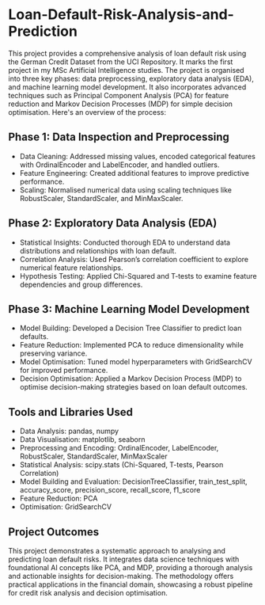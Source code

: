 # Loan-Default-Risk-Analysis-and-Prediction
This project provides a comprehensive analysis of loan default risk using the German Credit Dataset from the UCI Repository. It marks the first project in my MSc Artificial Intelligence studies. The project is organised into three key phases: data preprocessing, exploratory data analysis (EDA), and machine learning model development. It also incorporates advanced techniques such as Principal Component Analysis (PCA) for feature reduction and Markov Decision Processes (MDP) for simple decision optimisation. Here's an overview of the process:

## Phase 1: Data Inspection and Preprocessing
- Data Cleaning: Addressed missing values, encoded categorical features with OrdinalEncoder and LabelEncoder, and handled outliers.
- Feature Engineering: Created additional features to improve predictive performance.
- Scaling: Normalised numerical data using scaling techniques like RobustScaler, StandardScaler, and MinMaxScaler.
 
## Phase 2: Exploratory Data Analysis (EDA)
- Statistical Insights: Conducted thorough EDA to understand data distributions and relationships with loan default.
- Correlation Analysis: Used Pearson’s correlation coefficient to explore numerical feature relationships.
- Hypothesis Testing: Applied Chi-Squared and T-tests to examine feature dependencies and group differences.

## Phase 3: Machine Learning Model Development
- Model Building: Developed a Decision Tree Classifier to predict loan defaults.
- Feature Reduction: Implemented PCA to reduce dimensionality while preserving variance.
- Model Optimisation: Tuned model hyperparameters with GridSearchCV for improved performance.
- Decision Optimisation: Applied a Markov Decision Process (MDP) to optimise decision-making strategies based on loan default outcomes.

## Tools and Libraries Used
- Data Analysis: pandas, numpy
- Data Visualisation: matplotlib, seaborn
- Preprocessing and Encoding: OrdinalEncoder, LabelEncoder, RobustScaler, StandardScaler, MinMaxScaler
- Statistical Analysis: scipy.stats (Chi-Squared, T-tests, Pearson Correlation)
- Model Building and Evaluation: DecisionTreeClassifier, train_test_split, accuracy_score, precision_score, recall_score, f1_score
- Feature Reduction: PCA
- Optimisation: GridSearchCV

## Project Outcomes
This project demonstrates a systematic approach to analysing and predicting loan default risks. It integrates data science techniques with foundational AI concepts like PCA, and MDP, providing a thorough analysis and actionable insights for decision-making. The methodology offers practical applications in the financial domain, showcasing a robust pipeline for credit risk analysis and decision optimisation.
